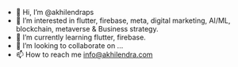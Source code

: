 - 👋 Hi, I’m @akhilendraps
- 👀 I’m interested in flutter, firebase, meta, digital marketing, AI/ML, blockchain, metaverse & Business strategy. 
- 🌱 I’m currently learning flutter, firebase. 
- 💞️ I’m looking to collaborate on ...
- 📫 How to reach me info@akhilendra.com

<!---
akhilendraps/akhilendraps is a ✨ special ✨ repository because its `README.md` (this file) appears on your GitHub profile.
You can click the Preview link to take a look at your changes.
--->
